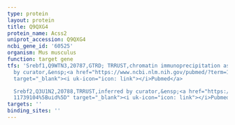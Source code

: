 ```yaml
---
type: protein
layout: protein
title: Q9QXG4
protein_name: Acss2
uniprot_accession: Q9QXG4
ncbi_gene_id: '60525'
organism: Mus musculus
function: target gene
tfs: 'Srebf1,Q9WTN3,20787,GTRD; TRRUST,chromatin immunoprecipitation assay; inferred
  by curator,&ensp;<a href="https://www.ncbi.nlm.nih.gov/pubmed/?term=11435428; 11739104%5Buid%5D"
  target="_blank"><i uk-icon="icon: link"></i>Pubmed</a>

  Srebf2,Q3U1N2,20788,TRRUST,inferred by curator,&ensp;<a href="https://www.ncbi.nlm.nih.gov/pubmed/?term=11435428;
  11739104%5Buid%5D" target="_blank"><i uk-icon="icon: link"></i>Pubmed</a>'
targets: ''
binding_sites: ''
---
```

